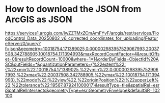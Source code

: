 # How to download the JSON from ArcGIS as JSON

<https://services1.arcgis.com/IwZZTMxZCmAmFYvF/arcgis/rest/services/FloodControl_Data_20250802_v6_corrected_coordinates_for_uploading/FeatureServer/0/query?f=json&geometry=10018754.171389025,0.000002983957529067993,20037508.342788905,10018754.171394993&maxRecordCountFactor=4&resultOffset=0&resultRecordCount=10000&where=1=1&orderByFields=ObjectId%20ASC&outFields=*&quantizationParameters={%22extent%22:{%22xmin%22:10018754.171389025,%22ymin%22:0.000002983957529067993,%22xmax%22:20037508.342788905,%22ymax%22:10018754.171394993},%22mode%22:%22view%22,%22originPosition%22:%22upperLeft%22,%22tolerance%22:19567.879241000017}&resultType=tile&spatialRel=esriSpatialRelIntersects&geometryType=esriGeometryEnvelope&defaultSR=102100>
